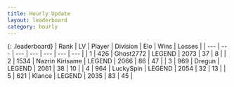 ```yaml
---
title: Hourly Update
layout: leaderboard
category: hourly
---
```


{: .leaderboard}
| Rank | LV | Player | Division | Elo | Wins | Losses |
| --- | --- | --- | --- | --- | --- | --- |
| <span data-change="0">1</span> | 426 | <span title="ID: 336637">Ghost2772</span> | LEGEND | <span data-change="0">2073</span> | <span data-change="0">37</span> | <span data-change="0">8</span> |
| <span data-change="1">2</span> | 1534 | <span title="ID: 315148">Nazrin Kirisame</span> | LEGEND | <span data-change="4">2066</span> | <span data-change="1">86</span> | <span data-change="0">47</span> |
| <span data-change="1">3</span> | 969 | <span title="ID: 337810">Dregun</span> | LEGEND | <span data-change="0">2061</span> | <span data-change="0">38</span> | <span data-change="0">10</span> |
| <span data-change="1">4</span> | 964 | <span title="ID: 498412">LuckySpin</span> | LEGEND | <span data-change="0">2054</span> | <span data-change="0">32</span> | <span data-change="0">13</span> |
| <span data-change="1">5</span> | 621 | <span title="ID: 518429">Klance</span> | LEGEND | <span data-change="0">2035</span> | <span data-change="0">83</span> | <span data-change="0">45</span> |